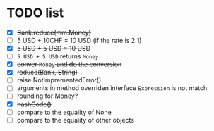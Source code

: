 # TODO list

- [x] ~~Bank.reduce(mm.Money)~~
- [ ] 5 USD + 10CHF = 10 USD (if the rate is 2:1)
- [x] ~~5 USD + 5 USD = 10 USD~~
- [ ] `5 USD + 5 USD` returns `Money`
- [x] ~~conver `Money` and do the conversion~~
- [x] ~~reduce(Bank, String)~~
- [ ] raise NotImprementedError()
- [ ] arguments in method overriden interface `Expression` is not match
- [ ] rounding for Money?
- [x] ~~hashCode()~~
- [ ] compare to the equality of None
- [ ] compare to the equality of other objects
